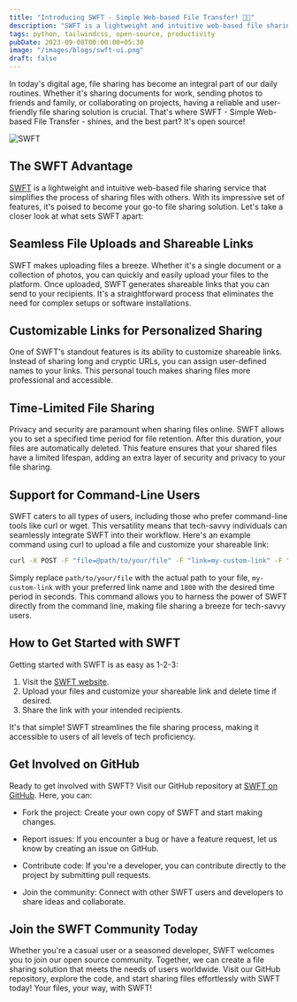 ```yaml
---
title: "Introducing SWFT - Simple Web-based File Transfer! 📁✨"
description: "SWFT is a lightweight and intuitive web-based file sharing service that simplifies the process of sharing files with others."
tags: python, tailwindcss, open-source, productivity
pubDate: 2023-09-08T00:00:00+05:30
image: "/images/blogs/swft-ui.png"
draft: false
---
```


In today's digital age, file sharing has become an integral part of our daily routines. Whether it's sharing documents for work, sending photos to friends and family, or collaborating on projects, having a reliable and user-friendly file sharing solution is crucial. That's where SWFT - Simple Web-based File Transfer - shines, and the best part? It's open source!

![SWFT](https://nnisarg.in/images/blogs/swft-ui.png)

## The SWFT Advantage

[SWFT](https://github.com/nnisarggada/swft) is a lightweight and intuitive web-based file sharing service that simplifies the process of sharing files with others. With its impressive set of features, it's poised to become your go-to file sharing solution. Let's take a closer look at what sets SWFT apart:

## Seamless File Uploads and Shareable Links

SWFT makes uploading files a breeze. Whether it's a single document or a collection of photos, you can quickly and easily upload your files to the platform. Once uploaded, SWFT generates shareable links that you can send to your recipients. It's a straightforward process that eliminates the need for complex setups or software installations.

## Customizable Links for Personalized Sharing

One of SWFT's standout features is its ability to customize shareable links. Instead of sharing long and cryptic URLs, you can assign user-defined names to your links. This personal touch makes sharing files more professional and accessible.

## Time-Limited File Sharing

Privacy and security are paramount when sharing files online. SWFT allows you to set a specified time period for file retention. After this duration, your files are automatically deleted. This feature ensures that your shared files have a limited lifespan, adding an extra layer of security and privacy to your file sharing.

## Support for Command-Line Users

SWFT caters to all types of users, including those who prefer command-line tools like curl or wget. This versatility means that tech-savvy individuals can seamlessly integrate SWFT into their workflow. Here's an example command using curl to upload a file and customize your shareable link:

```bash
curl -X POST -F "file=@path/to/your/file" -F "link=my-custom-link" -F "time=1800" https://share.nnisarg.in/upload
```

Simply replace `path/to/your/file` with the actual path to your file, `my-custom-link` with your preferred link name and `1800` with the desired time period in seconds. This command allows you to harness the power of SWFT directly from the command line, making file sharing a breeze for tech-savvy users.

## How to Get Started with SWFT

Getting started with SWFT is as easy as 1-2-3:

1. Visit the [SWFT website](https://share.nnisarg.in).
2. Upload your files and customize your shareable link and delete time if desired.
3. Share the link with your intended recipients.

It's that simple! SWFT streamlines the file sharing process, making it accessible to users of all levels of tech proficiency.

## Get Involved on GitHub

Ready to get involved with SWFT? Visit our GitHub repository at [SWFT on GitHub](https://github.com/nnisarggada/swft). Here, you can:

- Fork the project: Create your own copy of SWFT and start making changes.

- Report issues: If you encounter a bug or have a feature request, let us know by creating an issue on GitHub.

- Contribute code: If you're a developer, you can contribute directly to the project by submitting pull requests.

- Join the community: Connect with other SWFT users and developers to share ideas and collaborate.

## Join the SWFT Community Today

Whether you're a casual user or a seasoned developer, SWFT welcomes you to join our open source community. Together, we can create a file sharing solution that meets the needs of users worldwide. Visit our GitHub repository, explore the code, and start sharing files effortlessly with SWFT today! Your files, your way, with SWFT!

